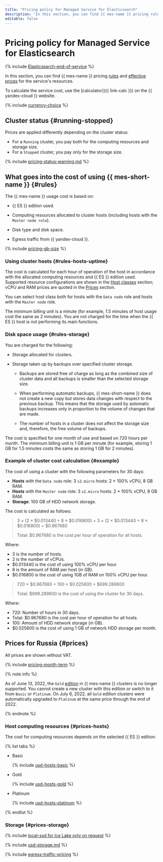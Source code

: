 ```yaml
---
title: "Pricing policy for Managed Service for Elasticsearch"
description: "In this section, you can find {{ mes-name }} pricing rules and effective prices for the service resources."
editable: false
---
```


# Pricing policy for Managed Service for Elasticsearch



{% include [Elasticsearch-end-of-service](../_includes/mdb/mes/note-end-of-service.md) %}

In this section, you can find {{ mes-name }} pricing [rules](#rules) and [effective prices](#prices) for the service's resources.

To calculate the service cost, use the [calculator]({{ link-calc }}) on the {{ yandex-cloud }} website.

{% include [currency-choice](../_includes/pricing/currency-choice.md) %}

## Cluster status {#running-stopped}

Prices are applied differently depending on the cluster status:

* For a `Running` cluster, you pay both for the computing resources and storage size.
* For a `Stopped` cluster, you pay only for the storage size.

{% include [pricing-status-warning.md](../_includes/mdb/pricing-status-warning.md) %}


## What goes into the cost of using {{ mes-short-name }} {#rules}

The {{ mes-name }} usage cost is based on:

* {{ ES }} edition used.

* Computing resources allocated to cluster hosts (including hosts with the `Master node role`).

* Disk type and disk space.

* Egress traffic from {{ yandex-cloud }}.

{% include [pricing-gb-size](../_includes/pricing-gb-size.md) %}

### Using cluster hosts {#rules-hosts-uptime}

The cost is calculated for each hour of operation of the host in accordance with the allocated computing resources and {{ ES }} edition used. Supported resource configurations are shown in the [Host classes](concepts/instance-types.md) section; vCPU and RAM prices are quoted in the [Prices](#prices) section.

You can select host class both for hosts with the `Data node` role and hosts with the `Master node` role.

The minimum billing unit is a minute (for example, 1.5 minutes of host usage cost the same as 2 minutes). You are not charged for the time when the {{ ES }} host is not performing its main functions.

### Disk space usage {#rules-storage}

You are charged for the following:

* Storage allocated for clusters.

* Storage taken up by backups over specified cluster storage.

   * Backups are stored free of charge as long as the combined size of cluster data and all backups is smaller than the selected storage size.

   * When performing automatic backups, {{ mes-short-name }} does not create a new copy but stores data changes with respect to the previous backup. This means that the storage used by automatic backups increases only in proportion to the volume of changes that are made.

   * The number of hosts in a cluster does not affect the storage size and, therefore, the free volume of backups.

The cost is specified for one month of use and based on 720 hours per month. The minimum billing unit is 1 GB per minute (for example, storing 1 GB for 1.5 minutes costs the same as storing 1 GB for 2 minutes).

### Example of cluster cost calculation {#example}

The cost of using a cluster with the following parameters for 30 days:

* **Hosts** with the `Data node` role: 3 `s2.micro` hosts: 2 × 100% vCPU, 8 GB RAM.
* **Hosts** with the `Master node` role: 3 `s2.micro` hosts: 2 × 100% vCPU, 8 GB RAM.
* **Storage**: 100 GB of HDD network storage.

The cost is calculated as follows:



> 3 × (2 × $0.013440 + 8 × $0.016800) + 3 × (2 × $0.013440 + 8 × $0.016800) = $0.967680
>
> Total: $0.967680 is the cost per hour of operation for all hosts.

Where:
* 3 is the number of hosts.
* 2 is the number of vCPUs.
* $0.013440 is the cost of using 100% vCPU per hour.
* 8 is the amount of RAM per host (in GB).
* $0.016800 is the cost of using 1GB of RAM on 100% vCPU per hour.

> 720 × $0.967680 + 100 × $0.025600 = $699.289600
>
> Total: $699.289600 is the cost of using the cluster for 30 days.

Where:
* 720: Number of hours in 30 days.
* Total: $0.967680 is the cost per hour of operation for all hosts.
* 100: Amount of HDD network storage (in GB).
* $0.025600 is the cost of using 1 GB of network HDD storage per month.



## Prices for Russia {#prices}


All prices are shown without VAT.


{% include [pricing-month-term](../_includes/mdb/pricing-month-term.md) %}

{% note info %}

As of June 13, 2022, the `Gold` [edition](./concepts/es-editions.md) in {{ mes-name }} clusters is no longer supported. You cannot create a new cluster with this edition or switch to it from `Basic` or `Platinum`. On July 6, 2022, all `Gold` edition clusters were automatically upgraded to `Platinum` at the same price through the end of 2022.

{% endnote %}

### Host computing resources {#prices-hosts}

The cost for computing resources depends on the selected {{ ES }} edition:



{% list tabs %}

- Basic

  {% include [usd-hosts-basic](../_pricing/managed-elasticsearch/usd-hosts-basic.md) %}


- Gold

  {% include [usd-hosts-gold](../_pricing/managed-elasticsearch/usd-hosts-gold.md) %}


- Platinum

  {% include [usd-hosts-platinum](../_pricing/managed-elasticsearch/usd-hosts-platinum.md) %}


{% endlist %}


### Storage {#prices-storage}

{% include [local-ssd for Ice Lake only on request](../_includes/ice-lake-local-ssd-note.md) %}



{% include [usd-storage.md](../_pricing/managed-elasticsearch/usd-storage.md) %}


{% include [egress-traffic-pricing](../_includes/egress-traffic-pricing.md) %}
